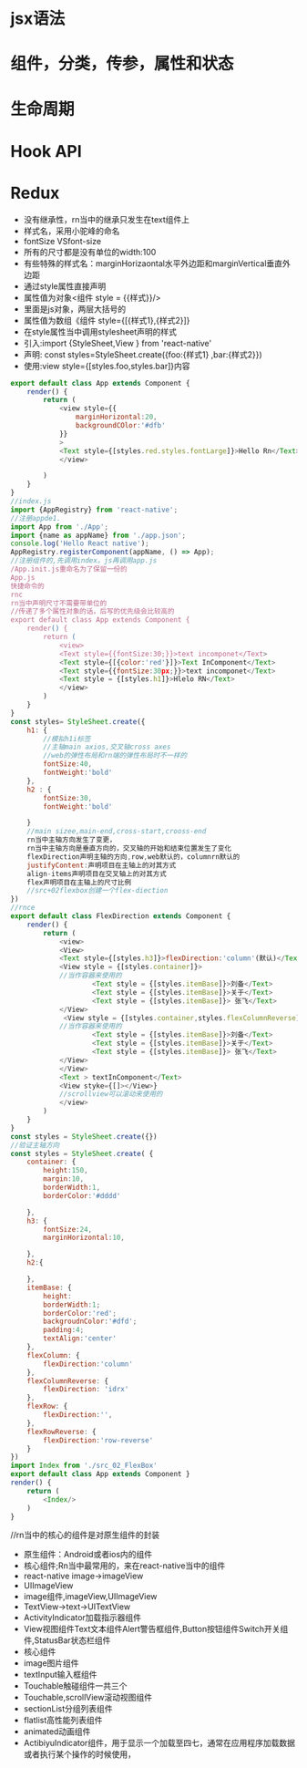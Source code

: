 # jsx语法
# 组件，分类，传参，属性和状态
# 生命周期
# Hook API
# Redux
- 没有继承性，rn当中的继承只发生在text组件上
- 样式名，采用小驼峰的命名
- fontSize VSfont-size
- 所有的尺寸都是没有单位的width:100 
- 有些特殊的样式名：marginHorizaontal水平外边距和marginVertical垂直外边距
- 通过style属性直接声明
- 属性值为对象<组件 style = {{样式}}/>
- 里面是js对象，两层大括号的
- 属性值为数组《组件 style={[{样式1},{样式2}]}
- 在style属性当中调用stylesheet声明的样式
- 引入:import {StyleSheet,View } from 'react-native'
- 声明: const styles=StyleSheet.create({foo:{样式1}   ,bar:{样式2}})
- 使用:view style={[styles.foo,styles.bar]}内容</view>
```js
export default class App extends Component {
    render() {
        return (
            <view style={{
                marginHorizontal:20,
                backgroundCOlor:'#dfb'
            }}
            >
            <Text style={[styles.red.styles.fontLarge]}>Hello Rn</Text>
            </view>

        )
    }
}
//index.js
import {AppRegistry} from 'react-native';
//注册appde1.
import App from './App';
import {name as appName} from './app.json';
console.log('Hello React native');
AppRegistry.registerComponent(appName, () => App);
//注册组件的,先调用index。js再调用app.js
/App.init.js重命名为了保留一份的
App.js
快捷命令的
rnc 
rn当中声明尺寸不需要带单位的
//传递了多个属性对象的话，后写的优先级会比较高的
export default class App extends Component {
    render() {
        return (
            <view>
            <Text style={{fontSize:30;}}>text incomponet</Text>
            <Text style={[{color:'red'}]}>Text InComponent</Text>
            <Text style={{fontSize:30px;}}>text incomponet</Text>
            <Text style = {[styles.h1]}>Hlelo RN</Text>
            </view>
        )
    }
}
const styles= StyleSheet.create({
    h1: {
        //模拟h1i标签
        //主轴main axios,交叉轴cross axes
        //web的弹性布局和rn端的弹性布局时不一样的 
        fontSize:40,
        fontWeight:'bold'
    },
    h2 : {
        fontSize:30,
        fontWeight:'bold'

    }
    //main sizee,main-end,cross-start,crooss-end
    rn当中主轴方向发生了变更，
    rn当中主轴方向是垂直方向的，交叉轴的开始和结束位置发生了变化
    flexDirection声明主轴的方向,row,web默认的，columnrn默认的
    justifyContent:声明项目在主轴上的对其方式
    align-items声明项目在交叉轴上的对其方式
    flex声明项目在主轴上的尺寸比例
    //src+02flexbox创建一个flex-diection
})
//rnce
export default class FlexDirection extends Component {
    render() {
        return (
            <view>
            <View>
            <Text style={[styles.h3]}>flexDirection:'column'(默认)</Text>
            <View style = {[styles.container]}>
            //当作容器来使用的
                    <Text style = {[styles.itemBase]}>刘备</Text>
                    <Text style = {[styles.itemBase]}>关于</Text>
                    <Text style = {[styles.itemBase]}> 张飞</Text>
            </View>
             <View style = {[styles.container,styles.flexColumnReverse]}>
            //当作容器来使用的
                    <Text style = {[styles.itemBase]}>刘备</Text>
                    <Text style = {[styles.itemBase]}>关于</Text>
                    <Text style = {[styles.itemBase]}> 张飞</Text>
            </View>
            </View>
            <Text > textInComponent</Text>
            <View styke={[]></View>}
            //scrollview可以滚动来使用的
            </view>
        )
    }
}
const styles = StyleSheet.create({})
//验证主轴方向
const styles = StyleSheet.create( {
    container: {
        height:150,
        margin:10,
        borderWidth:1,
        borderColor:'#dddd'

    },
    h3: {
        fontSize:24,
        marginHorizontal:10,

    },
    h2:{

    },
    itemBase: {
        height:
        borderWidth:1;
        borderColor:'red';
        backgroudnColor:'#dfd';
        padding:4;
        textAlign:'center'
    },
    flexColumn: {
        flexDirection:'column'
    },
    flexColumnReverse: {
        flexDirection: 'idrx'
    },
    flexRow: {
        flexDirection:'',
    },
    flexRowReverse: {
        flexDirection:'row-reverse'
    }
})
import Index from './src_02_FlexBox'
export default class App extends Component }
render() {
    return (
        <Index/>
    )
}
```
//rn当中的核心的组件是对原生组件的封装
- 原生组件：Android或者ios内的组件
- 核心组件;Rn当中最常用的，来在react-native当中的组件
- react-native image->imageView
- UIImageView
- image组件,imageView,UIImageView
- TextView->text->UITextView
- ActivityIndicator加载指示器组件
- View视图组件Text文本组件Alert警告框组件,Button按钮组件Switch开关组件,StatusBar状态栏组件
- 核心组件
- image图片组件
- textInput输入框组件
- Touchable触碰组件一共三个
- Touchable,scrollView滚动视图组件
- sectionList分组列表组件
- flatlist高性能列表组件
- animated动画组件
- ActibiyuIndicator组件，用于显示一个加载至四七，通常在应用程序加载数据或者执行某个操作的时候使用，
